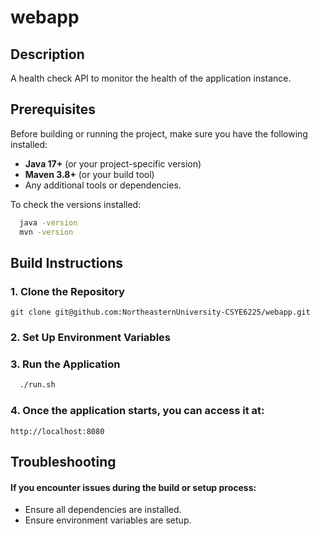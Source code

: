 # webapp

## Description
A health check API to monitor the health of the application instance.

## Prerequisites
Before building or running the project, make sure you have the following installed:
- **Java 17+** (or your project-specific version)
- **Maven 3.8+** (or your build tool)
- Any additional tools or dependencies.

To check the versions installed:
```bash
  java -version
  mvn -version
```
## Build Instructions
### 1. Clone the Repository
```angular2html
git clone git@github.com:NortheasternUniversity-CSYE6225/webapp.git
```
### 2. Set Up Environment Variables

### 3. Run the Application
```bash
  ./run.sh
```

### 4. Once the application starts, you can access it at:
```angular2html
http://localhost:8080
```

## Troubleshooting
#### If you encounter issues during the build or setup process:
 - Ensure all dependencies are installed.
 - Ensure environment variables are setup.